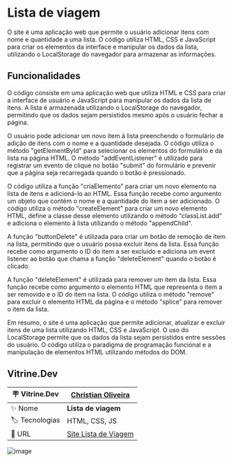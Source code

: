 <h1> Lista de viagem </h1>

O site é uma aplicação web que permite o usuário adicionar itens com nome e quantidade a uma lista. O código utiliza HTML, CSS e JavaScript para criar os elementos da interface e manipular os dados da lista, utilizando o LocalStorage do navegador para armazenar as informações.

## Funcionalidades

O código consiste em uma aplicação web que utiliza HTML e CSS para criar a interface de usuário e JavaScript para manipular os dados da lista de itens. A lista é armazenada utilizando o LocalStorage do navegador, permitindo que os dados sejam persistidos mesmo após o usuário fechar a página.

O usuário pode adicionar um novo item à lista preenchendo o formulário de adição de itens com o nome e a quantidade desejada. O código utiliza o método "getElementById" para selecionar os elementos do formulário e da lista na página HTML. O método "addEventListener" é utilizado para registrar um evento de clique no botão "submit" do formulário e prevenir que a página seja recarregada quando o botão é pressionado.

O código utiliza a função "criaElemento" para criar um novo elemento na lista de itens e adicioná-lo ao HTML. Essa função recebe como argumento um objeto que contém o nome e a quantidade do item a ser adicionado. O código utiliza o método "createElement" para criar um novo elemento HTML, define a classe desse elemento utilizando o método "classList.add" e adiciona o elemento à lista utilizando o método "appendChild".

A função "buttonDelete" é utilizada para criar um botão de remoção de item na lista, permitindo que o usuário possa excluir itens da lista. Essa função recebe como argumento o ID do item a ser excluído e adiciona um event listener ao botão que chama a função "deleteElement" quando o botão é clicado.

A função "deleteElement" é utilizada para remover um item da lista. Essa função recebe como argumento o elemento HTML que representa o item a ser removido e o ID do item na lista. O código utiliza o método "remove" para excluir o elemento HTML da página e o método "splice" para remover o item da lista.

Em resumo, o site é uma aplicação que permite adicionar, atualizar e excluir itens de uma lista utilizando HTML, CSS e JavaScript. O uso do LocalStorage permite que os dados da lista sejam persistidos entre sessões do usuário. O código utiliza o paradigma de programação funcional e a manipulação de elementos HTML utilizando métodos do DOM.

## Vitrine.Dev

| :placard: Vitrine.Dev |<a href="https://cursos.alura.com.br/vitrinedev/christianoliver">Christian Oliveira</a> |
| -------------  | --- |
| :sparkles: Nome        | **Lista de viagem**
| :label: Tecnologias | HTML, CSS, JS
| 🚀 URL | <a href="https://christianduhp.github.io/lista_de_viagem/">Site Lista de Viagem</a> 

![image](https://user-images.githubusercontent.com/85292359/233736878-0e1d76f5-8dc0-4b16-afbd-a4267fc594e4.png)

